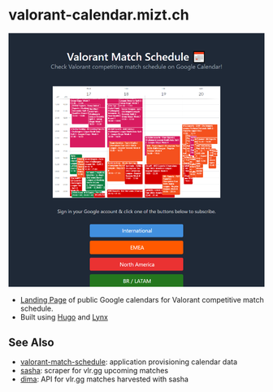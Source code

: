 # valorant-calendar.mizt.ch

![screenshot](assets/img/website-screenshot.png)

- [Landing Page](https://valorant-calendar.mizt.ch) of public Google calendars for Valorant competitive match schedule.
- Built using [Hugo](https://gohugo.io/) and [Lynx](https://github.com/jpanther/lynx)

## See Also

- [valorant-match-schedule](https://github.com/miztch/valorant-match-schedule): application provisioning calendar data
- [sasha](https://github.com/miztch/valorant-match-schedule): scraper for vlr.gg upcoming matches
- [dima](https://github.com/miztch/valorant-match-schedule): API for vlr.gg matches harvested with sasha